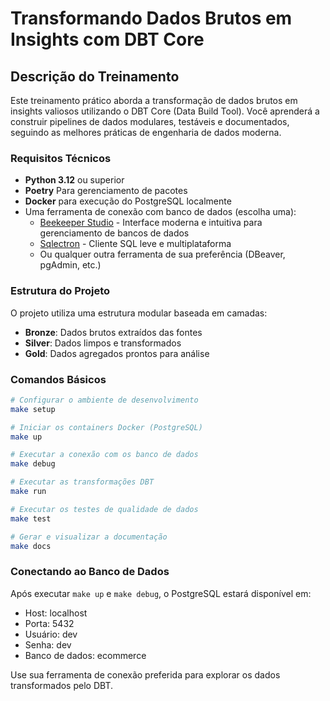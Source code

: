 # Transformando Dados Brutos em Insights com DBT Core

## Descrição do Treinamento

Este treinamento prático aborda a transformação de dados brutos em insights valiosos utilizando o DBT Core (Data Build Tool). Você aprenderá a construir pipelines de dados modulares, testáveis e documentados, seguindo as melhores práticas de engenharia de dados moderna.

### Requisitos Técnicos

- **Python 3.12** ou superior
- **Poetry** Para gerenciamento de pacotes
- **Docker** para execução do PostgreSQL localmente
- Uma ferramenta de conexão com banco de dados (escolha uma):
  - [Beekeeper Studio](https://www.beekeeperstudio.io/) - Interface moderna e intuitiva para gerenciamento de bancos de dados
  - [Sqlectron](https://sqlectron.github.io/) - Cliente SQL leve e multiplataforma
  - Ou qualquer outra ferramenta de sua preferência (DBeaver, pgAdmin, etc.)

### Estrutura do Projeto

O projeto utiliza uma estrutura modular baseada em camadas:
- **Bronze**: Dados brutos extraídos das fontes
- **Silver**: Dados limpos e transformados
- **Gold**: Dados agregados prontos para análise

### Comandos Básicos

```bash
# Configurar o ambiente de desenvolvimento
make setup

# Iniciar os containers Docker (PostgreSQL)
make up

# Executar a conexão com os banco de dados
make debug

# Executar as transformações DBT
make run

# Executar os testes de qualidade de dados
make test

# Gerar e visualizar a documentação
make docs
```

### Conectando ao Banco de Dados

Após executar `make up` e `make debug`, o PostgreSQL estará disponível em:
- Host: localhost
- Porta: 5432
- Usuário: dev
- Senha: dev
- Banco de dados: ecommerce

Use sua ferramenta de conexão preferida para explorar os dados transformados pelo DBT.